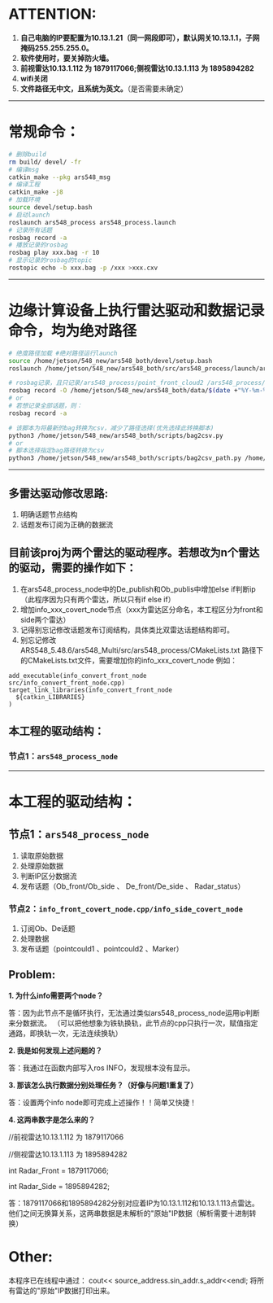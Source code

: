 # ATTENTION:
1. **自己电脑的IP要配置为10.13.1.21（同一网段即可），默认网关10.13.1.1，子网掩码255.255.255.0。**
2. **软件使用时，要关掉防火墙。**
3. **前视雷达10.13.1.112 为 1879117066;侧视雷达10.13.1.113 为 1895894282**
4. **wifi关闭**
5. **文件路径无中文，且系统为英文。**（是否需要未确定）
---
# **常规命令：**
```bash
# 删除build
rm build/ devel/ -fr
# 编译msg
catkin_make --pkg ars548_msg
# 编译工程
catkin_make -j8
# 加载环境
source devel/setup.bash
# 启动launch
roslaunch ars548_process ars548_process.launch
# 记录所有话题
rosbag record -a
# 播放记录的rosbag
rosbag play xxx.bag -r 10
# 显示记录的rosbag的topic
rostopic echo -b xxx.bag -p /xxx >xxx.cxv
```
------------------------------
# **边缘计算设备上执行雷达驱动和数据记录命令，均为绝对路径**
```bash 
# 绝度路径加载 #绝对路径运行launch
source /home/jetson/548_new/ars548_both/devel/setup.bash   
roslaunch /home/jetson/548_new/ars548_both/src/ars548_process/launch/ars548_process.launch
```
```bash 
# rosbag记录，且只记录/ars548_process/point_front_cloud2 /ars548_process/point_side_cloud2这两个话题，减少空间占用
rosbag record -O /home/jetson/548_new/ars548_both/data/$(date +"%Y-%m-%d-%H-%M-%S").bag /ars548_process/point_front_cloud2 /ars548_process/point_side_cloud2
# or
# 若想记录全部话题，则：
rosbag record -a
```
```bash
# 该脚本为将最新的bag转换为csv，减少了路径选择(优先选择此转换脚本)
python3 /home/jetson/548_new/ars548_both/scripts/bag2csv.py 
# or
# 脚本选择指定bag路径转换为csv
python3 /home/jetson/548_new/ars548_both/scripts/bag2csv_path.py /home/jetson/548_new/ars548_both/data/2024-12-04-03-47-53.bag 
```
-----------------------------
## **多雷达驱动修改思路:**
1. 明确话题节点结构
2. 话题发布订阅为正确的数据流

## **目前该proj为两个雷达的驱动程序。若想改为n个雷达的驱动，需要的操作如下：**
1. 在ars548_process_node中的De_publish和Ob_publis中增加else if判断ip（此程序因为只有两个雷达，所以只有if else if）
2. 增加info_xxx_covert_node节点（xxx为雷达区分命名，本工程区分为front和side两个雷达）
3. 记得别忘记修改话题发布订阅结构，具体类比双雷达话题结构即可。
4. 别忘记修改ARS548_5.48.6/ars548_Multi/src/ars548_process/CMakeLists.txt
    路径下的CMakeLists.txt文件，需要增加你的info_xxx_covert_node
   例如：
```
add_executable(info_convert_front_node src/info_convert_front_node.cpp)
target_link_libraries(info_convert_front_node
  ${catkin_LIBRARIES}
)
```

## **本工程的驱动结构：**
### 节点1：`ars548_process_node`

-----------------------------
# **本工程的驱动结构：**
## 节点1：`ars548_process_node`

1. 读取原始数据
2. 处理原始数据
3. 判断IP区分数据流
4. 发布话题（Ob_front/Ob_side 、 De_front/De_side 、 Radar_status）
### 节点2：`info_front_covert_node.cpp/info_side_covert_node`
1. 订阅Ob、De话题
2. 处理数据
3. 发布话题（pointcould1 、pointcould2 、Marker）

## **Problem:**
**1. 为什么info需要两个node？**

答：因为此节点不是循环执行，无法通过类似ars548_process_node运用ip判断来分数据流。
（可以把他想象为铁轨换轨，此节点的cpp只执行一次，赋值指定通路，即换轨一次，无法连续换轨）

**2. 我是如何发现上述问题的？**

答：我通过在函数内部写入ros INFO，发现根本没有显示。

**3. 那该怎么执行数据分别处理任务？（好像与问题1重复了）**

答：设置两个info node即可完成上述操作！！简单又快捷！

**4. 这两串数字是怎么来的？**

//前视雷达10.13.1.112 为 1879117066

//侧视雷达10.13.1.113 为 1895894282

int Radar_Front = 1879117066;

int Radar_Side  = 1895894282;

答：1879117066和1895894282分别对应着IP为10.13.1.112和10.13.1.113点雷达。
他们之间无换算关系，这两串数据是未解析的"原始"IP数据（解析需要十进制转换）

# **Other:**

本程序已在线程中通过：
cout<< source_address.sin_addr.s_addr<<endl;
将所有雷达的"原始"IP数据打印出来。


